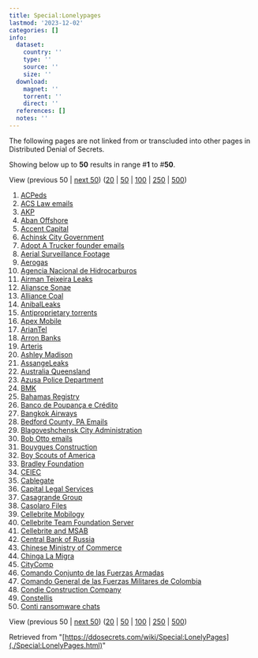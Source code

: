 ```yaml
---
title: Special:Lonelypages
lastmod: '2023-12-02'
categories: []
info:
  dataset:
    country: ''
    type: ''
    source: ''
    size: ''
  download:
    magnet: ''
    torrent: ''
    direct: ''
  references: []
  notes: ''
---
```




The following pages are not linked from or transcluded into other pages
in Distributed Denial of Secrets.

Showing below up to **50** results in range #**1** to #**50**.

View (previous 50 | [next
50](../index.php%3Ftitle=Special:LonelyPages&limit=50&offset=50.html "Next 50 results"))
([20](../index.php%3Ftitle=Special:LonelyPages&limit=20&offset=0.html "Show 20 results per page")
|
[50](../index.php%3Ftitle=Special:LonelyPages&limit=50&offset=0.html "Show 50 results per page")
|
[100](../index.php%3Ftitle=Special:LonelyPages&limit=100&offset=0.html "Show 100 results per page")
|
[250](../index.php%3Ftitle=Special:LonelyPages&limit=250&offset=0.html "Show 250 results per page")
|
[500](../index.php%3Ftitle=Special:LonelyPages&limit=500&offset=0.html "Show 500 results per page"))

1. [ACPeds](ACPeds.html "ACPeds")
2. [ACS Law emails](ACS_Law_emails.html "ACS Law emails")
3. [AKP](AKP.html "AKP")
4. [Aban Offshore](Aban_Offshore.html "Aban Offshore")
5. [Accent Capital](Accent_Capital.html "Accent Capital")
6. [Achinsk City
Government](Achinsk_City_Government.html "Achinsk City Government")
7. [Adopt A Trucker founder
emails](Adopt_A_Trucker_founder_emails.html "Adopt A Trucker founder emails")
8. [Aerial Surveillance
Footage](Aerial_Surveillance_Footage.html "Aerial Surveillance Footage")
9. [Aerogas](Aerogas.html "Aerogas")
10. [Agencia Nacional de
Hidrocarburos](Agencia_Nacional_de_Hidrocarburos.html "Agencia Nacional de Hidrocarburos")
11. [Airman Teixeira
Leaks](Airman_Teixeira_Leaks.html "Airman Teixeira Leaks")
12. [Aliansce Sonae](Aliansce_Sonae.html "Aliansce Sonae")
13. [Alliance Coal](Alliance_Coal.html "Alliance Coal")
14. [AnibalLeaks](AnibalLeaks.html "AnibalLeaks")
15. [Antiproprietary
torrents](Antiproprietary_torrents.html "Antiproprietary torrents")
16. [Apex Mobile](Apex_Mobile.html "Apex Mobile")
17. [ArianTel](ArianTel.html "ArianTel")
18. [Arron Banks](Arron_Banks.html "Arron Banks")
19. [Arteris](Arteris.html "Arteris")
20. [Ashley Madison](Ashley_Madison.html "Ashley Madison")
21. [AssangeLeaks](AssangeLeaks.html "AssangeLeaks")
22. [Australia
Queensland](Australia_Queensland.html "Australia Queensland")
23. [Azusa Police
Department](Azusa_Police_Department.html "Azusa Police Department")
24. [BMK](BMK.html "BMK")
25. [Bahamas Registry](Bahamas_Registry.html "Bahamas Registry")
26. [Banco de Poupança e
Crédito](Banco_de_Poupança_e_Crédito.html "Banco de Poupança e Crédito")
27. [Bangkok Airways](Bangkok_Airways.html "Bangkok Airways")
28. [Bedford County, PA
Emails](Bedford_County,_PA_Emails.html "Bedford County, PA Emails")
29. [Blagoveshchensk City
Administration](Blagoveshchensk_City_Administration.html "Blagoveshchensk City Administration")
30. [Bob Otto emails](Bob_Otto_emails.html "Bob Otto emails")
31. [Bouygues
Construction](Bouygues_Construction.html "Bouygues Construction")
32. [Boy Scouts of
America](Boy_Scouts_of_America.html "Boy Scouts of America")
33. [Bradley Foundation](Bradley_Foundation.html "Bradley Foundation")
34. [CEIEC](CEIEC.html "CEIEC")
35. [Cablegate](Cablegate.html "Cablegate")
36. [Capital Legal
Services](Capital_Legal_Services.html "Capital Legal Services")
37. [Casagrande Group](Casagrande_Group.html "Casagrande Group")
38. [Casolaro Files](Casolaro_Files.html "Casolaro Files")
39. [Cellebrite
Mobilogy](Cellebrite_Mobilogy.html "Cellebrite Mobilogy")
40. [Cellebrite Team Foundation
Server](Cellebrite_Team_Foundation_Server.html "Cellebrite Team Foundation Server")
41. [Cellebrite and
MSAB](Cellebrite_and_MSAB.html "Cellebrite and MSAB")
42. [Central Bank of
Russia](Central_Bank_of_Russia.html "Central Bank of Russia")
43. [Chinese Ministry of
Commerce](Chinese_Ministry_of_Commerce.html "Chinese Ministry of Commerce")
44. [Chinga La Migra](Chinga_La_Migra.html "Chinga La Migra")
45. [CityComp](CityComp.html "CityComp")
46. [Comando Conjunto de las Fuerzas
Armadas](Comando_Conjunto_de_las_Fuerzas_Armadas.html "Comando Conjunto de las Fuerzas Armadas")
47. [Comando General de las Fuerzas Militares de
Colombia](Comando_General_de_las_Fuerzas_Militares_de_Colombia.html "Comando General de las Fuerzas Militares de Colombia")
48. [Condie Construction
Company](Condie_Construction_Company.html "Condie Construction Company")
49. [Constellis](Constellis.html "Constellis")
50. [Conti ransomware
chats](Conti_ransomware_chats.html "Conti ransomware chats")

View (previous 50 | [next
50](../index.php%3Ftitle=Special:LonelyPages&limit=50&offset=50.html "Next 50 results"))
([20](../index.php%3Ftitle=Special:LonelyPages&limit=20&offset=0.html "Show 20 results per page")
|
[50](../index.php%3Ftitle=Special:LonelyPages&limit=50&offset=0.html "Show 50 results per page")
|
[100](../index.php%3Ftitle=Special:LonelyPages&limit=100&offset=0.html "Show 100 results per page")
|
[250](../index.php%3Ftitle=Special:LonelyPages&limit=250&offset=0.html "Show 250 results per page")
|
[500](../index.php%3Ftitle=Special:LonelyPages&limit=500&offset=0.html "Show 500 results per page"))

Retrieved from
"[https://ddosecrets.com/wiki/Special:LonelyPages](./Special:LonelyPages.html)"

